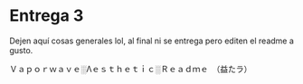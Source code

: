 # Entrega 3
Dejen aquí cosas generales lol, al final ni se entrega pero editen el readme a gusto.

Ｖａｐｏｒｗａｖｅ░Λｅｓｔｈｅｔｉｃ░Ｒｅａｄｍｅ　（益たラ）
